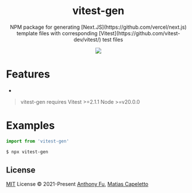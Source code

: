 <h1 align="center">
vitest-gen
</h1>
<p align="center">
NPM package for generating [Next.JS](https://github.com/vercel/next.js) template files with corresponding [Vitest](https://github.com/vitest-dev/vitest/) test files
</p>
<p align="center">
  <a href="https://www.npmjs.com/package/vitest-gen"><img src="https://img.shields.io/npm/v/vitest-gen?color=729B1B&label="></a>
<p>

# Features
-

> vitest-gen requires Vitest >=2.1.1 Node >=v20.0.0

# Examples
```ts
import from 'vitest-gen'
```

```bash
$ npx vitest-gen
```

## License

[MIT](./LICENSE) License © 2021-Present [Anthony Fu](https://github.com/antfu), [Matias Capeletto](https://github.com/patak-dev)